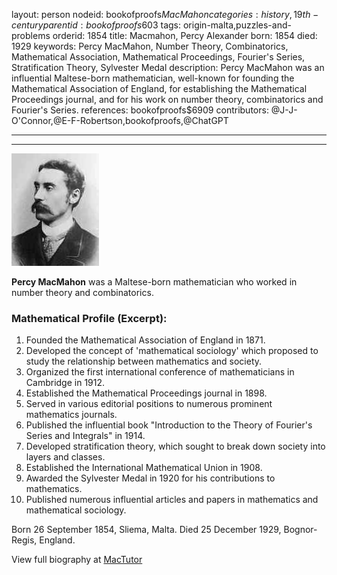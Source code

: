 layout: person
nodeid: bookofproofs$MacMahon
categories: history,19th-century
parentid: bookofproofs$603
tags: origin-malta,puzzles-and-problems
orderid: 1854
title: Macmahon, Percy Alexander
born: 1854
died: 1929
keywords: Percy MacMahon, Number Theory, Combinatorics, Mathematical Association, Mathematical Proceedings, Fourier's Series, Stratification Theory, Sylvester Medal
description: Percy MacMahon was an influential Maltese-born mathematician, well-known for founding the Mathematical Association of England, for establishing the Mathematical Proceedings journal, and for his work on number theory, combinatorics and Fourier's Series.
references: bookofproofs$6909
contributors: @J-J-O'Connor,@E-F-Robertson,bookofproofs,@ChatGPT

---



---

![MacMahon.jpg](https://github.com/bookofproofs/bookofproofs.github.io/blob/main/_sources/_assets/images/portraits/MacMahon.jpg?raw=true)

**Percy MacMahon** was a Maltese-born mathematician who worked in number theory and combinatorics.

### Mathematical Profile (Excerpt):
1. Founded the Mathematical Association of England in 1871.
2. Developed the concept of 'mathematical sociology' which proposed to study the relationship between mathematics and society.
3. Organized the first international conference of mathematicians in Cambridge in 1912.
4. Established the Mathematical Proceedings journal in 1898.
5. Served in various editorial positions to numerous prominent mathematics journals.
6. Published the influential book "Introduction to the Theory of Fourier's Series and Integrals" in 1914.
7. Developed stratification theory, which sought to break down society into layers and classes.
8. Established the International Mathematical Union in 1908.
9. Awarded the Sylvester Medal in 1920 for his contributions to mathematics.
10. Published numerous influential articles and papers in mathematics and mathematical sociology.

Born 26 September 1854, Sliema, Malta. Died 25 December 1929, Bognor-Regis, England.

View full biography at [MacTutor](https://mathshistory.st-andrews.ac.uk/Biographies/MacMahon/)
